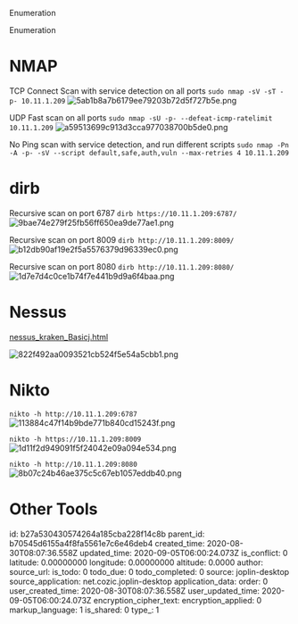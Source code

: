 Enumeration

Enumeration

# NMAP
TCP Connect Scan with service detection on all ports
`sudo nmap -sV -sT -p- 10.11.1.209`
![5ab1b8a7b6179ee79203b72d5f727b5e.png](:/508fb960b86f4634addedb825fcff36e)

UDP Fast scan on all ports
`sudo nmap -sU -p- --defeat-icmp-ratelimit 10.11.1.209`
![a59513699c913d3cca977038700b5de0.png](:/8ad895a354b246cfb975328e0747d5b8)

No Ping scan with service detection, and run different scripts
`sudo nmap -Pn -A -p- -sV --script default,safe,auth,vuln --max-retries 4 10.11.1.209`


# dirb
Recursive scan on port 6787
`dirb https://10.11.1.209:6787/`
![9bae74e279f25fb56ff650ea9de77ae1.png](:/0aff1a34f51c4173a23052bb697a2996)

Recursive scan on port 8009
`dirb http://10.11.1.209:8009/`
![b12db90af19e2f5a5576379d96339ec0.png](:/4c9135f3cbb34bde9732d7abb25645f9)

Recursive scan on port 8080
`dirb http://10.11.1.209:8080/`
![1d7e7d4c0ce1b74f7e441b9d9a6f4baa.png](:/ae93ad20705f46a9965fc41cb692ac03)



# Nessus
[nessus_kraken_Basicj.html](:/bcf596abfe654ec1b6926ef0a9e69699)

![822f492aa0093521cb524f5e54a5cbb1.png](:/fbac8b312ec34967b56744b32223dbda)







# Nikto
`nikto -h http://10.11.1.209:6787`
![113884c47f14b9bde771b840cd15243f.png](:/3e9e5c72bc3f47bf82665f9580364926)

`nikto -h https://10.11.1.209:8009`
![1d11f2d949091f5f24042e09a094e534.png](:/33a31a2ca98343d19178c4dd78da87c7)

`nikto -h http://10.11.1.209:8080`
![8b07c24b46ae375c5c67eb1057eddb40.png](:/999a42c6b0ca49a78fed1a8be083e059)



















# Other Tools


id: b27a530430574264a185cba228f14c8b
parent_id: b70545d6155a4f8fa5561e7c6e46deb4
created_time: 2020-08-30T08:07:36.558Z
updated_time: 2020-09-05T06:00:24.073Z
is_conflict: 0
latitude: 0.00000000
longitude: 0.00000000
altitude: 0.0000
author: 
source_url: 
is_todo: 0
todo_due: 0
todo_completed: 0
source: joplin-desktop
source_application: net.cozic.joplin-desktop
application_data: 
order: 0
user_created_time: 2020-08-30T08:07:36.558Z
user_updated_time: 2020-09-05T06:00:24.073Z
encryption_cipher_text: 
encryption_applied: 0
markup_language: 1
is_shared: 0
type_: 1